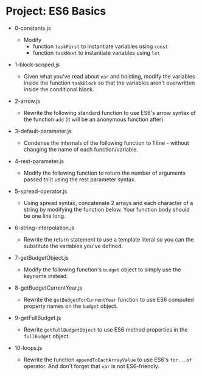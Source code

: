 # Project: ES6 Basics

*   0-constants.js
    - Modify
      - function `taskFirst` to instantiate variables using `const`
      - function `taskNext` to instantiate variables using `let`

*   1-block-scoped.js
    - Given what you've read about `var` and hoisting, modify the variables inside the function `taskBlock` so that the variables aren't overwritten inside the conditional block.

*   2-arrow.js
    - Rewrite the following standard function to use ES6's arrow syntax of the function `add` (it will be an anonymous function after)

*   3-default-parameter.js
    - Condense the internals of the following function to 1 line - without changing the name of each function/variable.

*   4-rest-parameter.js
    - Modify the following function to return the number of arguments passed to it using the rest parameter syntax.

*   5-spread-operator.js
    - Using spread syntax, concatenate 2 arrays and each character of a string by modifying the function below. Your function body should be one line long.

*   6-string-interpolation.js
    - Rewrite the return statement to use a template literal so you can the substitute the variables you've defined.

*   7-getBudgetObject.js
    - Modify the following function's `budget` object to simply use the keyname instead.

*   8-getBudgetCurrentYear.js
    - Rewrite the `getBudgetForCurrentYear` function to use ES6 computed property names on the `budget` object.

*   9-getFullBudget.js
    - Rewrite `getFullBudgetObject` to use ES6 method properties in the `fullBudget` object.

*   10-loops.js
    - Rewrite the function `appendToEachArrayValue` to use ES6's `for...of` operator. And don't forget that `var` is not ES6-friendly.
